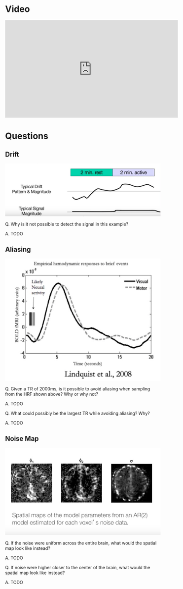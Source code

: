 # Video

<iframe width="560" height="315" src="https://www.youtube.com/embed/7Kk_RsGycHs" frameborder="0" allow="accelerometer; autoplay; encrypted-media; gyroscope; picture-in-picture" allowfullscreen></iframe>

# Questions

## Drift

![drift](drift.png)

Q. Why is it not possible to detect the signal in this example?

A. TODO

## Aliasing

![hrf](hrf.png)

Q. Given a TR of 2000ms, is it possible to avoid aliasing when sampling from the HRF shown above? Why or why not?

A. TODO

Q. What could possibly be the largest TR while avoiding aliasing? Why?

A. TODO

## Noise Map

![noise map](noise-map.png)

Q. If the noise were uniform across the entire brain, what would the spatial map look like instead?

A. TODO

Q. If noise were higher closer to the center of the brain, what would the spatial map look like instead?

A. TODO